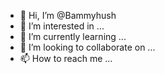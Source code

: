 - 👋 Hi, I’m @Bammyhush
- 👀 I’m interested in ...
- 🌱 I’m currently learning ...
- 💞️ I’m looking to collaborate on ...
- 📫 How to reach me ...

<!---
Bammyhush/Bammyhush is a ✨ special ✨ repository because its `README.md` (this file) appears on your GitHub profile.
You can click the Preview link to take a look at your changes.
--->
